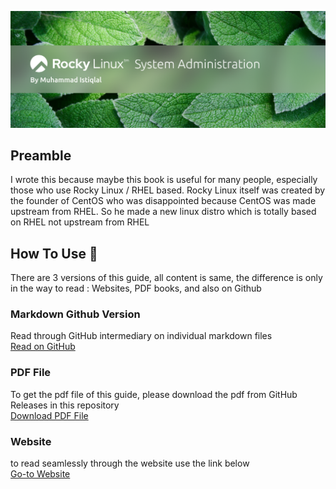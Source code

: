 ![](rockylinux.png)

## Preamble

I wrote this because maybe this book is useful for many people, especially those who use Rocky Linux / RHEL based. Rocky Linux itself was created by the founder of CentOS who was disappointed because CentOS was made upstream from RHEL. So he made a new linux distro which is totally based on RHEL not upstream from RHEL

## How To Use 📖

There are 3 versions of this guide, all content is same, the difference is only in the way to read : Websites, PDF books, and also on Github <br>

### Markdown Github Version
Read through GitHub intermediary on individual markdown files <br>
[Read on GitHub](https://github.com/iqlal/ebook-rockylinux/)

### PDF File
To get the pdf file of this guide, please download the pdf from GitHub Releases in this repository <br>
[Download PDF File](https://github.com/iqlal/ebook-rockylinux/releases)

### Website
to read seamlessly through the website use the link below <br>
[Go-to Website](#)
